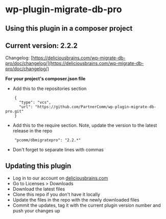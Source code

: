 # wp-plugin-migrate-db-pro

## Using this plugin in a composer project

## Current version: 2.2.2
Changelog: [https://deliciousbrains.com/wp-migrate-db-pro/doc/changelog/](https://deliciousbrains.com/wp-migrate-db-pro/doc/changelog/)

**For your project's composer.json file**
* Add this to the repositories section
```
    {
      "type": "vcs",
      "url": "https://github.com/PartnerComm/wp-plugin-migrate-db-pro.git"
    }
```

* Add this to the require section. Note, update the version to the latest release in the repo
```
    "pcomm/dbmigratepro": "2.2.*"
```
* Don't forget to separate lines with commas

## Updating this plugin
* Log in to our account on [deliciousbrains.com](https://deliciousbrains.com/)
* Go to Licenses > Downloads
* Download the latest files
* Clone this repo if you don't have it locally
* Update the files in the repo with the newly downloaded files
* Commit the updates, tag it with the current plugin version number and push your changes up
